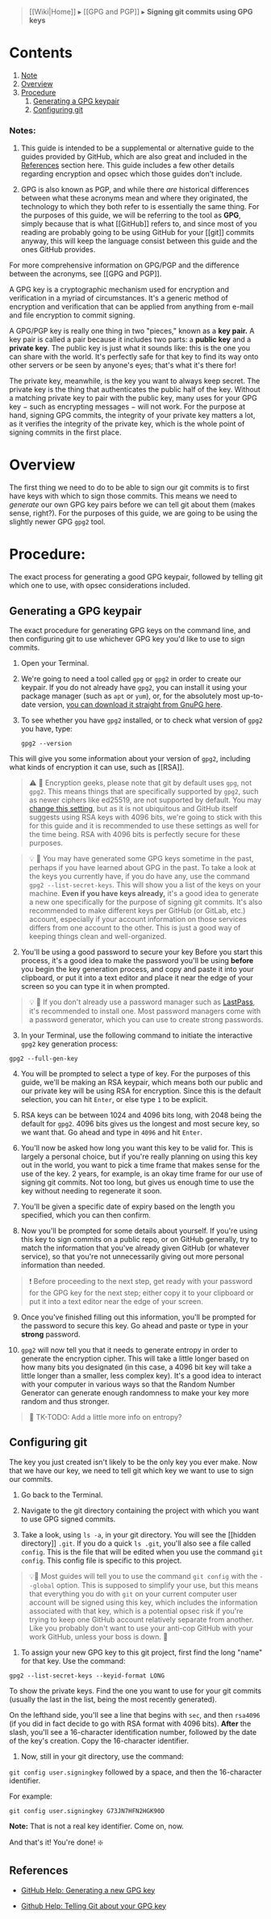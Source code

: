 > [[Wiki|Home]] ▸ [[GPG and PGP]] ▸ **Signing git commits using GPG keys**

# Contents

1. [Note](#note)
1. [Overview](#overview)
1. [Procedure](#procedure)
    1. [Generating a GPG keypair](#generating-a-gpg-keypair)
    1. [Configuring git](#configuring-git)

### Notes:

1. This guide is intended to be a supplemental or alternative guide to the guides provided by GitHub, which are also great and included in the [References](#references) section here. This guide includes a few other details regarding encryption and opsec which those guides don't include.

1. GPG is also known as PGP, and while there _are_ historical differences between what these acronyms mean and where they originated, the technology to which they both refer to is essentially the same thing. For the purposes of this guide, we will be referring to the tool as **GPG**, simply because that is what [[GitHub]] refers to, and since most of you reading are probably going to be using GitHub for your [[git]] commits anyway, this will keep the language consist between this guide and the ones GitHub provides.

For more comprehensive information on GPG/PGP and the difference between the acronyms, see [[GPG and PGP]].

A GPG key is a cryptographic mechanism used for encryption and verification in a myriad of circumstances. It's a generic method of encryption and verification that can be applied from anything from e-mail and file encryption to commit signing.

A GPG/PGP key is really one thing in two "pieces," known as a **key pair.** A key pair is called a pair because it includes two parts: a **public key** and a **private key**. The public key is just what it sounds like: this is the one you can share with the world. It's perfectly safe for that key to find its way onto other servers or be seen by anyone's eyes; that's what it's there for!

The private key, meanwhile, is the key you want to always keep secret. The private key is the thing that authenticates the public half of the key. Without a matching private key to pair with the public key, many uses for your GPG key − such as encrypting messages − will not work. For the purpose at hand, signing GPG commits, the integrity of your private key matters a lot, as it verifies the integrity of the private key, which is the whole point of signing commits in the first place.

# Overview

The first thing we need to do to be able to sign our git commits is to first have keys with which to sign those commits. This means we need to _generate_ our own GPG key pairs before we can tell git about them (makes sense, right?). For the purposes of this guide, we are going to be using the slightly newer GPG `gpg2` tool.

# Procedure:

The exact process for generating a good GPG keypair, followed by telling git which one to use, with opsec considerations included.

## Generating a GPG keypair

The exact procedure for generating GPG keys on the command line, and then configuring git to use whichever GPG key you'd like to use to sign commits.

1. Open your Terminal.

1. We're going to need a tool called `gpg` or `gpg2` in order to create our keypair. If you do not already have `gpg2`, you can install it using your package manager (such as `apt` or `yum`), or, for the absolutely most up-to-date version, [you can download it straight from GnuPG here](https://www.gnupg.org/download/index.html).

1. To see whether you have `gpg2` installed, or to check what version of `gpg2` you have, type:

    `gpg2 --version`

This will give you some information about your version of `gpg2`, including what kinds of encryption it can use, such as [[RSA]].

> ⚠️ 🔰 Encryption geeks, please note that git by default uses `gpg`, not `gpg2`. This means things that are specifically supported by `gpg2`, such as newer ciphers like ed25519, are not supported by default. You may [change this setting](https://stackoverflow.com/questions/34766123/signing-commit-with-openpgp-subkey-fails#34767663), but as it is not ubiquitous and GitHub itself suggests using RSA keys with 4096 bits, we're going to stick with this for this guide and it is recommended to use these settings as well for the time being. RSA with 4096 bits is perfectly secure for these purposes.

> 💡 🔰 You may have generated some GPG keys sometime in the past, perhaps if you have learned about GPG in the past. To take a look at the keys you currently have, if you do have any, use the command `gpg2 --list-secret-keys`. This will show you a list of the keys on your machine. **Even if you have keys already,** it's a good idea to generate a new one specifically for the purpose of signing git commits. It's also recommended to make different keys per GitHub (or GitLab, etc.) account, especially if your account information on those services differs from one account to the other. This is just a good way of keeping things clean and well-organized.

2. You'll be using a good password to secure your key Before you start this process, it's a good idea to make the password you'll be using **before** you begin the key generation process, and copy and paste it into your clipboard, or put it into a text editor and place it near the edge of your screen so you can type it in when prompted. 

> 💡 🔰 If you don't already use a password manager such as [LastPass](https://lastpass.com), it's recommended to install one. Most password managers come with a password generator, which you can use to create strong passwords.

3. In your Terminal, use the following command to initiate the interactive `gpg2` key generation process:

`gpg2 --full-gen-key`

4. You will be prompted to select a type of key. For the purposes of this guide, we'll be making an RSA keypair, which means both our public and our private key will be using RSA for encryption. Since this is the default selection, you can hit `Enter`, or else type `1` to be explicit.

5. RSA keys can be between 1024 and 4096 bits long, with 2048 being the default for `gpg2`. 4096 bits gives us the longest and most secure key, so we want that. Go ahead and type in `4096` and hit `Enter`.

6. You'll now be asked how long you want this key to be valid for. This is largely a personal choice,  but if you're really planning on using this key out in the world, you want to pick a time frame that makes sense for the use of the key. 2 years, for example, is an okay time frame for our use of signing git commits. Not too long, but gives us enough time to use the key without needing to regenerate it soon.

7. You'll be given a specific date of expiry based on the length you specified, which you can then confirm.

8. Now you'll be prompted for some details about yourself. If you're using this key to sign commits on a public repo, or on GitHub generally, try to match the information that you've already given GitHub (or whatever service), so that you're not unnecessarily giving out more personal information than needed.

> :exclamation: Before proceeding to the next step, get ready with your password for the GPG key for the next step; either copy it to your clipboard or put it into a text editor near the edge of your screen.

9. Once you've finished filling out this information, you'll be prompted for the password to secure this key. Go ahead and paste or type in your **strong** password.

10. `gpg2` will now tell you that it needs to generate entropy in order to generate the encryption cipher. This will take a little longer based on how many bits you designated (in this case, a 4096 bit key will take a little longer than a smaller, less complex key). It's a good idea to interact with your computer in various ways so that the Random Number Generator can generate enough randomness to make your key more random and thus stronger.

> :construction: TK-TODO: Add a little more info on entropy?

## Configuring git

The key you just created isn't likely to be the only key you ever make. Now that we have our key, we need to tell git which key we want to use to sign our commits.

1. Go back to the Terminal.

1. Navigate to the git directory containing the project with which you want to use GPG signed commits.

1. Take a look, using `ls -a`, in your git directory. You will see the [[hidden directory]] `.git`. If you do a quick `ls .git`, you'll also see a file called `config`. This is the file that will be edited when you use the command `git config`. This config file is specific to this project.

> :bulb:🔰 Most guides will tell you to use the command `git config` with the `--global` option. This is supposed to simplify your use, but this means that everything you do with `git` on your current computer user account will be signed using this key, which includes the information associated with that key, which is a potential opsec risk if you're trying to keep one GitHub account relatively separate from another. Like you probably don't want to use your anti-cop GitHub with your work GitHub, unless your boss is down. :black_flag:

1. To assign your new GPG key to this git project, first find the long "name" for that key. Use the command:

`gpg2 --list-secret-keys --keyid-format LONG`

To show the private keys. Find the one you want to use for your git commits (usually the last in the list, being the most recently generated).

On the lefthand side, you'll see a line that begins with `sec`, and then `rsa4096` (if you did in fact decide to go with RSA format with 4096 bits). **After** the slash, you'll see a 16-character identification number, followed by the date of the key's creation. Copy the 16-character identifier.

1. Now, still in your git directory, use the command:

`git config user.signingkey` followed by a space, and then the 16-character identifier.

For example:

`git config user.signingkey G73JN7HFN2HGK90D`

**Note:** That is not a real key identifier. Come on, now.

And that's it! You're done! :sparkle:

## References

* [GitHub Help: Generating a new GPG key](https://help.github.com/articles/generating-a-new-gpg-key/)

* [Github Help: Telling Git about your GPG key](https://help.github.com/articles/telling-git-about-your-gpg-key/)